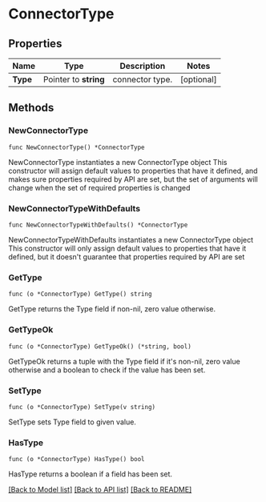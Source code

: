 # ConnectorType

## Properties

Name | Type | Description | Notes
------------ | ------------- | ------------- | -------------
**Type** | Pointer to **string** | connector type. | [optional] 

## Methods

### NewConnectorType

`func NewConnectorType() *ConnectorType`

NewConnectorType instantiates a new ConnectorType object
This constructor will assign default values to properties that have it defined,
and makes sure properties required by API are set, but the set of arguments
will change when the set of required properties is changed

### NewConnectorTypeWithDefaults

`func NewConnectorTypeWithDefaults() *ConnectorType`

NewConnectorTypeWithDefaults instantiates a new ConnectorType object
This constructor will only assign default values to properties that have it defined,
but it doesn't guarantee that properties required by API are set

### GetType

`func (o *ConnectorType) GetType() string`

GetType returns the Type field if non-nil, zero value otherwise.

### GetTypeOk

`func (o *ConnectorType) GetTypeOk() (*string, bool)`

GetTypeOk returns a tuple with the Type field if it's non-nil, zero value otherwise
and a boolean to check if the value has been set.

### SetType

`func (o *ConnectorType) SetType(v string)`

SetType sets Type field to given value.

### HasType

`func (o *ConnectorType) HasType() bool`

HasType returns a boolean if a field has been set.


[[Back to Model list]](../README.md#documentation-for-models) [[Back to API list]](../README.md#documentation-for-api-endpoints) [[Back to README]](../README.md)



